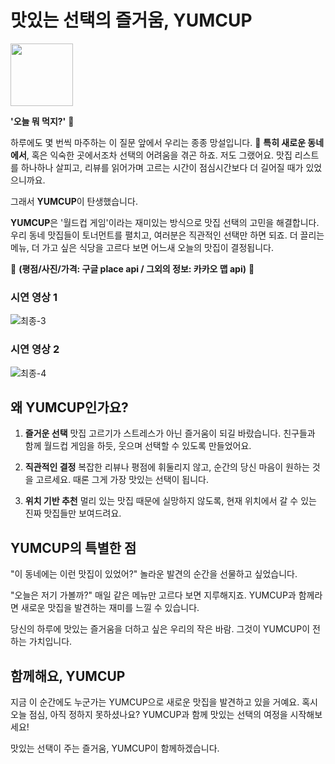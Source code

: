 # 맛있는 선택의 즐거움, YUMCUP

<img src="https://github.com/user-attachments/assets/f4c95e10-339b-4ce5-bbe3-55e4db761936" width="100" height="100"/>

**'오늘 뭐 먹지?'** 🧐

하루에도 몇 번씩 마주하는 이 질문 앞에서 우리는 종종 망설입니다. 🚞 **특히 새로운 동네에서**, 혹은 익숙한 곳에서조차 선택의 어려움을 겪곤 하죠. 저도 그랬어요. 맛집 리스트를 하나하나 살피고, 리뷰를 읽어가며 고르는 시간이 점심시간보다 더 길어질 때가 있었으니까요.

그래서 **YUMCUP**이 탄생했습니다.

**YUMCUP**은 '월드컵 게임'이라는 재미있는 방식으로 맛집 선택의 고민을 해결합니다. 우리 동네 맛집들이 토너먼트를 펼치고, 여러분은 직관적인 선택만 하면 되죠. 더 끌리는 메뉴, 더 가고 싶은 식당을 고르다 보면 어느새 오늘의 맛집이 결정됩니다.

🌟 **(평점/사진/가격: 구글 place api / 그외의 정보: 카카오 맵 api)** 🌟

### 시연 영상 1
![최종-3](https://github.com/user-attachments/assets/e287c208-74b9-4e28-93ad-7a1331ed4ac4)

### 시연 영상 2
![최종-4](https://github.com/user-attachments/assets/e88b8a7d-8a90-4aec-aa83-89061fdaff80)

## 왜 YUMCUP인가요?

1. **즐거운 선택**
   맛집 고르기가 스트레스가 아닌 즐거움이 되길 바랐습니다. 친구들과 함께 월드컵 게임을 하듯, 웃으며 선택할 수 있도록 만들었어요.

2. **직관적인 결정**
   복잡한 리뷰나 평점에 휘둘리지 않고, 순간의 당신 마음이 원하는 것을 고르세요. 때론 그게 가장 맛있는 선택이 됩니다.

3. **위치 기반 추천**
   멀리 있는 맛집 때문에 실망하지 않도록, 현재 위치에서 갈 수 있는 진짜 맛집들만 보여드려요.

## YUMCUP의 특별한 점

"이 동네에는 이런 맛집이 있었어?"
놀라운 발견의 순간을 선물하고 싶었습니다.

"오늘은 저기 가볼까?"
매일 같은 메뉴만 고르다 보면 지루해지죠. YUMCUP과 함께라면 새로운 맛집을 발견하는 재미를 느낄 수 있습니다.

당신의 하루에 맛있는 즐거움을 더하고 싶은 우리의 작은 바람.
그것이 YUMCUP이 전하는 가치입니다.

## 함께해요, YUMCUP

지금 이 순간에도 누군가는 YUMCUP으로 새로운 맛집을 발견하고 있을 거예요.
혹시 오늘 점심, 아직 정하지 못하셨나요?
YUMCUP과 함께 맛있는 선택의 여정을 시작해보세요!

맛있는 선택이 주는 즐거움,
YUMCUP이 함께하겠습니다.

